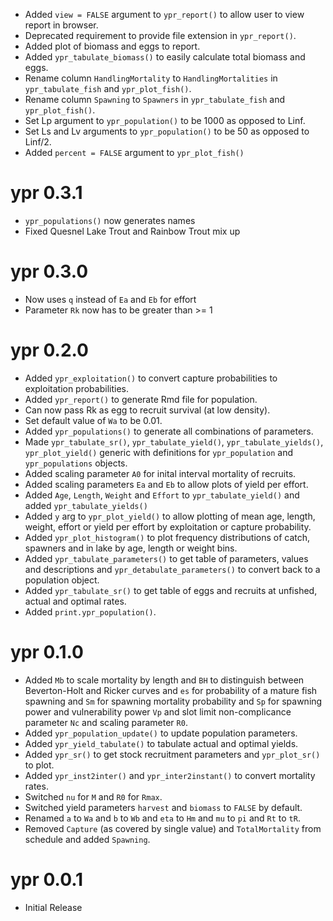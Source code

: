 - Added `view = FALSE` argument to `ypr_report()` to allow user to view report in browser.
- Deprecated requirement to provide file extension in `ypr_report()`.
- Added plot of biomass and eggs to report.
- Added `ypr_tabulate_biomass()` to easily calculate total biomass and eggs.
- Rename column `HandlingMortality` to `HandlingMortalities` in `ypr_tabulate_fish` and `ypr_plot_fish()`.
- Rename column `Spawning` to `Spawners` in `ypr_tabulate_fish` and `ypr_plot_fish()`.
- Set Lp argument to `ypr_population()` to be 1000 as opposed to Linf.
- Set Ls and Lv arguments to `ypr_population()` to be 50 as opposed to Linf/2.
- Added `percent = FALSE` argument to `ypr_plot_fish()`

# ypr 0.3.1

- `ypr_populations()` now generates names
- Fixed Quesnel Lake Trout and Rainbow Trout mix up

# ypr 0.3.0

- Now uses `q` instead of `Ea` and `Eb` for effort
- Parameter `Rk` now has to be greater than >= 1

# ypr 0.2.0

- Added `ypr_exploitation()` to convert capture probabilities to exploitation probabilities.
- Added `ypr_report()` to generate Rmd file for population.
- Can now pass Rk as egg to recruit survival (at low density).
- Set default value of `Wa` to be 0.01.
- Added `ypr_populations()` to generate all combinations of parameters.
- Made `ypr_tabulate_sr()`, `ypr_tabulate_yield()`, `ypr_tabulate_yields()`, `ypr_plot_yield()` generic with definitions for `ypr_population` and `ypr_populations` objects.
- Added scaling parameter `A0` for inital interval mortality of recruits.
- Added scaling parameters `Ea` and `Eb` to allow plots of yield per effort.
- Added `Age`, `Length`, `Weight` and `Effort` to `ypr_tabulate_yield()` and added `ypr_tabulate_yields()`
- Added `y` arg to `ypr_plot_yield()` to allow plotting of mean age, length, weight, effort or yield per effort by exploitation or capture probability.
- Added `ypr_plot_histogram()` to plot frequency distributions of catch, spawners and in lake by age, length or weight bins.
- Added `ypr_tabulate_parameters()` to get table of parameters, values and descriptions and `ypr_detabulate_parameters()` to convert back to a population object.
- Added `ypr_tabulate_sr()` to get table of eggs and recruits at unfished, actual and optimal rates.
- Added `print.ypr_population()`.

# ypr 0.1.0

- Added `Mb` to scale mortality by length and `BH` to distinguish between Beverton-Holt and Ricker curves and `es` for probability of a mature fish spawning and `Sm` for spawning mortality probability and `Sp` for spawning power and vulnerability power `Vp` and  slot limit non-complicance parameter `Nc` and scaling parameter `R0`.
- Added `ypr_population_update()` to update population parameters.
- Added `ypr_yield_tabulate()` to tabulate actual and optimal yields.
- Added `ypr_sr()` to get stock recruitment parameters and `ypr_plot_sr()` to plot.
- Added `ypr_inst2inter()` and `ypr_inter2instant()` to convert mortality rates.
- Switched `nu` for `M` and `R0` for `Rmax`.
- Switched yield parameters `harvest` and `biomass` to `FALSE` by default.
- Renamed `a` to `Wa` and `b` to `Wb` and `eta` to `Hm` and `mu` to `pi` and `Rt` to `tR`.
- Removed `Capture` (as covered by single value) and `TotalMortality` from schedule and added `Spawning`.

# ypr 0.0.1

- Initial Release
